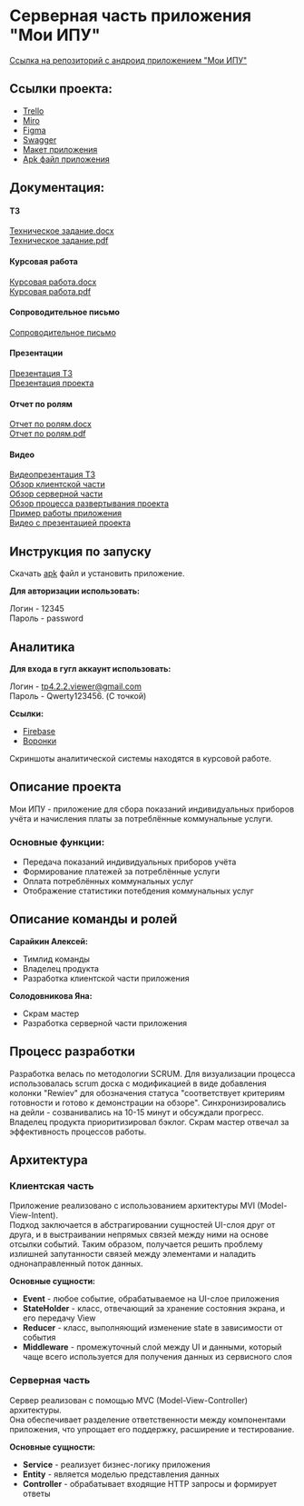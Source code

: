 # Серверная часть приложения "Мои ИПУ"
[Ссылка на репозиторий с андроид приложением "Мои ИПУ"](https://github.com/SaVyrin/TP-4.2-2_Project)

## Ссылки проекта:
- [Trello](https://trello.com/b/XtepcmUQ/сбор-показаний-индивидуальных-приборов-учёта)
- [Miro](https://miro.com/app/board/uXjVPhx8agI=/)
- [Figma](https://www.figma.com/file/uxAj0Pw7A0JOESFNfWjsIK/Приборы-учёта?node-id=0-1&t=gdfUlA6PfHoF9yzZ-0)
- [Swagger](https://app.swaggerhub.com/apis/Sad-Programmist/My_IPU/0.0.1)
- [Макет приложения](https://www.figma.com/file/uxAj0Pw7A0JOESFNfWjsIK/%D0%9F%D1%80%D0%B8%D0%B1%D0%BE%D1%80%D1%8B-%D1%83%D1%87%D1%91%D1%82%D0%B0?node-id=202-501&t=KYaTf4F57IGA399A-0)
- [Apk файл приложения](https://drive.google.com/file/d/1FbNlg-1EI2GChbyOM5X6V7dj-7a7KCsZ/view?usp=sharing)

## Документация:
#### ТЗ
[Техническое задание.docx](https://github.com/SaVyrin/TP-4.2-2_Project/blob/main/Документация/ТЗ%20Мои%20ИПУ.docx)  
[Техническое задание.pdf](https://github.com/SaVyrin/TP-4.2-2_Project/blob/main/Документация/ТЗ%20Мои%20ИПУ.pdf)

#### Курсовая работа
[Курсовая работа.docx](https://github.com/SaVyrin/TP-4.2-2_Project/blob/main/Документация/Курсовая%20работа.docx)  
[Курсовая работа.pdf](https://github.com/SaVyrin/TP-4.2-2_Project/blob/main/Документация/Курсовая%20работа.pdf)

#### Сопроводительное письмо
[Сопроводительное письмо](https://docs.google.com/document/d/1ksuVu9HdMfiJhayG2DiQHfiSBZJu_xGxf4vhXEx-mjw/edit?usp=sharing)

#### Презентации
[Презентация ТЗ](https://docs.google.com/presentation/d/1POKBrI35Oqe0zNZTVWDHLonTr2zM5QHpYX3OPz8PKY4/edit?usp=sharing)  
[Презентация проекта](https://docs.google.com/presentation/d/1el1Um21tT7_Jjjh4tu9cmuyj-m8GoCTY/edit?usp=sharing&ouid=106559586937516125709&rtpof=true&sd=true)

#### Отчет по ролям
[Отчет по ролям.docx](https://github.com/SaVyrin/TP-4.2-2_Project/blob/main/Документация/Отчет%20по%20ролям.docx)  
[Отчет по ролям.pdf](https://github.com/SaVyrin/TP-4.2-2_Project/blob/main/Документация/Отчет%20по%20ролям.pdf)

#### Видео
[Видеопрезентация ТЗ](https://youtu.be/4Kp7Ps3ViUQ)  
[Обзор клиентской части](https://youtu.be/31AhDD2EhW8)  
[Обзор серверной части](https://youtu.be/nxoNLN0WvmI)  
[Обзор процесса развертывания проекта](https://youtu.be/aNy_Pfrk0zc)  
[Пример работы приложения](https://youtube.com/shorts/coctMNF0nRg)  
[Видео с презентацией проекта](https://youtu.be/Uqc1S1ZnlHc)  

## Инструкция по запуску
Скачать [apk](https://drive.google.com/file/d/1FbNlg-1EI2GChbyOM5X6V7dj-7a7KCsZ/view?usp=sharing) файл и установить приложение.

**Для авторизации использовать:**

Логин - 12345<br>
Пароль - password

## Аналитика
**Для входа в гугл аккаунт использовать:**

Логин - tp4.2.2.viewer@gmail.com<br>
Пароль - Qwerty123456. (С точкой)

**Ссылки:**
- [Firebase](https://console.firebase.google.com/u/3/project/myipu-7bd17/analytics/app/android:ru.surfstudio.android.myipu/overview/~2F?t=1685896382541&fpn=546611935255&swu=1&sgu=1&cs=app.m.dashboard.overview&g=1)
- [Воронки](https://analytics.google.com/analytics/web/?authuser=3#/analysis/p379148218/edit/x9lp4C9gQDS2iAWC6o5aiw)

Скриншоты аналитической системы находятся в курсовой работе.

## Описание проекта
Мои ИПУ - приложение для сбора показаний индивидуальных приборов учёта и начисления платы за потреблённые коммунальные услуги.

### Основные функции:
- Передача показаний индивидуальных приборов учёта
- Формирование платежей за потреблённые услуги
- Оплата потреблённых коммунальных услуг
- Отображение статистики потебдения коммунальных услуг

## Описание команды и ролей

**Сарайкин Алексей:**
- Тимлид команды
- Владелец продукта
- Разработка клиентской части приложения

**Солодовникова Яна:**
- Скрам мастер
- Разработка серверной части приложения

## Процесс разработки

Разработка велась по методологии SCRUM. Для визуализации процесса использовалась scrum доска с модификацией в виде добавления колонки "Rewiev" для обозначения статуса "соответствует критериям готовности и готово к демонстрации на обзоре".
Синхронизировались на дейли - созванивались на 10-15 минут и обсуждали прогресс.<br>
Владелец продукта приоритизировал бэклог. Скрам мастер отвечал за эффективность процессов работы.

## Архитектура
### Клиентская часть
Приложение реализовано с использованием архитектуры MVI (Model-View-Intent).<br>
Подход заключается в абстрагировании сущностей UI-слоя друг от друга, и в выстраивании непрямых связей между ними на основе отсылки событий. Таким образом, получается решить проблему излишней запутанности связей между элементами и наладить однонаправленный поток данных.

**Основные сущности:**
- **Event** - любое событие, обрабатываемое на UI-слое приложения
- **StateHolder** - класс, отвечающий за хранение состояния экрана, и его передачу View
- **Reducer** - класс, выполняющий изменение state в зависимости от события
- **Middleware** - промежуточный слой между UI и данными, который чаще всего используется для получения данных из сервисного слоя

### Серверная часть
Сервер реализован с помощью MVC (Model-View-Controller) архитектуры.<br>
Она обеспечивает разделение ответственности между компонентами приложения, что упрощает его поддержку, расширение и тестирование.

**Основные сущности:**
- **Service** - реализует бизнес-логику приложения
- **Entity** - является моделью представления данных
- **Controller** - обрабатывает входящие HTTP запросы и формирует ответы
